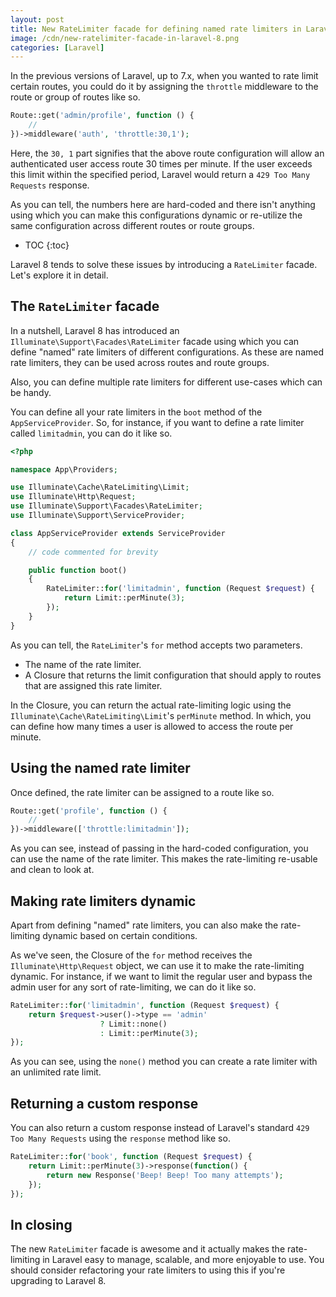 ```yaml
---
layout: post
title: New RateLimiter facade for defining named rate limiters in Laravel 8
image: /cdn/new-ratelimiter-facade-in-laravel-8.png
categories: [Laravel]
---
```


In the previous versions of Laravel, up to 7.x, when you wanted to rate limit certain routes, you could do it by assigning the `throttle` middleware to the route or group of routes like so.

```php
Route::get('admin/profile', function () {
    //
})->middleware('auth', 'throttle:30,1');
```

Here, the `30, 1` part signifies that the above route configuration will allow an authenticated user access route 30 times per minute. If the user exceeds this limit within the specified period, Laravel would return a `429 Too Many Requests` response.

As you can tell, the numbers here are hard-coded and there isn't anything using which you can make this configurations dynamic or re-utilize the same configuration across different routes or route groups.

* TOC
{:toc}

Laravel 8 tends to solve these issues by introducing a `RateLimiter` facade. Let's explore it in detail.

## The `RateLimiter` facade

In a nutshell, Laravel 8 has introduced an `Illuminate\Support\Facades\RateLimiter` facade using which you can define "named" rate limiters of different configurations. As these are named rate limiters, they can be used across routes and route groups. 

Also, you can define multiple rate limiters for different use-cases which can be handy.

You can define all your rate limiters in the `boot` method of the `AppServiceProvider`. So, for instance, if you want to define a rate limiter called `limitadmin`, you can do it like so.

```php
<?php

namespace App\Providers;

use Illuminate\Cache\RateLimiting\Limit;
use Illuminate\Http\Request;
use Illuminate\Support\Facades\RateLimiter;
use Illuminate\Support\ServiceProvider;

class AppServiceProvider extends ServiceProvider
{
    // code commented for brevity

    public function boot()
    {
        RateLimiter::for('limitadmin', function (Request $request) {
            return Limit::perMinute(3);
        });
    }
}
```

As you can tell, the `RateLimiter`'s `for` method accepts two parameters.

- The name of the rate limiter.
- A Closure that returns the limit configuration that should apply to routes that are assigned this rate limiter.

In the Closure, you can return the actual rate-limiting logic using the `Illuminate\Cache\RateLimiting\Limit`'s `perMinute` method. In which, you can define how many times a user is allowed to access the route per minute.

## Using the named rate limiter

Once defined, the rate limiter can be assigned to a route like so.

```php
Route::get('profile', function () {
    //
})->middleware(['throttle:limitadmin']);
```

As you can see, instead of passing in the hard-coded configuration, you can use the name of the rate limiter. This makes the rate-limiting re-usable and clean to look at.

## Making rate limiters dynamic

Apart from defining "named" rate limiters, you can also make the rate-limiting dynamic based on certain conditions. 

As we've seen, the Closure of the `for` method receives the `Illuminate\Http\Request` object, we can use it to make the rate-limiting dynamic. For instance, if we want to limit the regular user and bypass the admin user for any sort of rate-limiting, we can do it like so.

```php
RateLimiter::for('limitadmin', function (Request $request) {
    return $request->user()->type == 'admin' 
                    ? Limit::none()
                    : Limit::perMinute(3);
});
```

As you can see, using the `none()` method you can create a rate limiter with an unlimited rate limit.

## Returning a custom response

You can also return a custom response instead of Laravel's standard `429 Too Many Requests` using the `response` method like so.

```php
RateLimiter::for('book', function (Request $request) {
    return Limit::perMinute(3)->response(function() {
        return new Response('Beep! Beep! Too many attempts');
    });
});
```

## In closing

The new `RateLimiter` facade is awesome and it actually makes the rate-limiting in Laravel easy to manage, scalable, and more enjoyable to use. You should consider refactoring your rate limiters to using this if you're upgrading to Laravel 8.